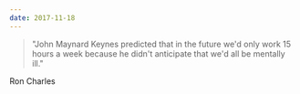 ```yaml
---
date: 2017-11-18
---
```


> "John Maynard Keynes predicted that in the future we'd only work 15 hours a week because he didn't anticipate that we'd all be mentally ill."

Ron Charles
